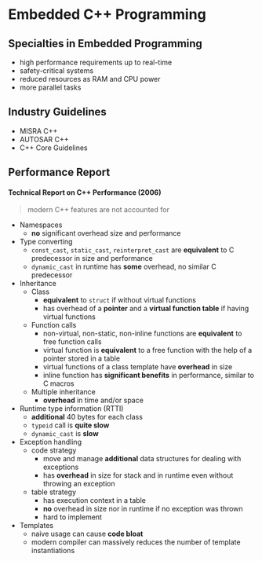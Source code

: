 # Embedded C++ Programming

## Specialties in Embedded Programming

+ high performance requirements up to real-time
+ safety-critical systems
+ reduced resources as RAM and CPU power
+ more parallel tasks

## Industry Guidelines

+ MISRA C++
+ AUTOSAR C++
+ C++ Core Guidelines

## Performance Report

#### Technical Report on C++ Performance (2006)

> modern C++ features are not accounted for

+ Namespaces
    - **no** significant overhead size and performance
+ Type converting
    - `const_cast`, `static_cast`, `reinterpret_cast` are **equivalent** to C predecessor in size and performance
    - `dynamic_cast` in runtime has **some** overhead, no similar C predecessor
+ Inheritance
    - Class
        * **equivalent** to `struct` if without virtual functions
        * has overhead of a **pointer** and a **virtual function table** if having virtual functions
    - Function calls
        * non-virtual, non-static, non-inline functions are **equivalent** to free function calls
        * virtual function is **equivalent** to a free function with the help of a pointer stored in a table
        * virtual functions of a class template have **overhead** in size
        * inline function has **significant benefits** in performance, similar to C macros
    - Multiple inheritance
        * **overhead** in time and/or space
+ Runtime type information (RTTI)
    - **additional** 40 bytes for each class
    - `typeid` call is **quite slow**
    - `dynamic_cast` is **slow**
+ Exception handling
    - code strategy
        * move and manage **additional** data structures for dealing with exceptions
        * has **overhead** in size for stack and in runtime even without throwing an exception
    - table strategy
        * has execution context in a table
        * **no** overhead in size nor in runtime if no exception was thrown
        * hard to implement
+ Templates
    - naive usage can cause **code bloat**
    - modern compiler can massively reduces the number of template instantiations
